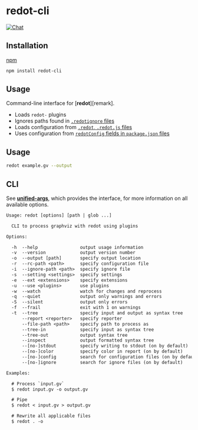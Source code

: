 # redot-cli

[![Chat](https://img.shields.io/gitter/room/redotjs/Lobby.svg)](https://gitter.im/redotjs/Lobby)

## Installation

[npm](https://docs.npmjs.com/cli/install)

```bash
npm install redot-cli
```

## Usage

Command-line interface for [**redot**][remark].

*   Loads `redot-` plugins
*   Ignores paths found in [`.redotignore` files](https://github.com/unifiedjs/unified-engine/blob/master/doc/ignore.md)
*   Loads configuration from [`.redot`, `.redot.js` files](https://github.com/unifiedjs/unified-engine/blob/master/doc/configure.md)
*   Uses configuration from [`redotConfig` fields in `package.json`
    files](https://github.com/unifiedjs/unified-engine/blob/master/doc/configure.md)

## Usage

```bash
redot example.gv --output
```

## CLI

See [**unified-args**](https://github.com/unifiedjs/unified-args#cli), which provides the interface,
for more information on all available options.

```txt
Usage: redot [options] [path | glob ...]

  CLI to process graphviz with redot using plugins

Options:

  -h  --help                output usage information
  -v  --version             output version number
  -o  --output [path]       specify output location
  -r  --rc-path <path>      specify configuration file
  -i  --ignore-path <path>  specify ignore file
  -s  --setting <settings>  specify settings
  -e  --ext <extensions>    specify extensions
  -u  --use <plugins>       use plugins
  -w  --watch               watch for changes and reprocess
  -q  --quiet               output only warnings and errors
  -S  --silent              output only errors
  -f  --frail               exit with 1 on warnings
  -t  --tree                specify input and output as syntax tree
      --report <reporter>   specify reporter
      --file-path <path>    specify path to process as
      --tree-in             specify input as syntax tree
      --tree-out            output syntax tree
      --inspect             output formatted syntax tree
      --[no-]stdout         specify writing to stdout (on by default)
      --[no-]color          specify color in report (on by default)
      --[no-]config         search for configuration files (on by default)
      --[no-]ignore         search for ignore files (on by default)

Examples:

  # Process `input.gv`
  $ redot input.gv -o output.gv

  # Pipe
  $ redot < input.gv > output.gv

  # Rewrite all applicable files
  $ redot . -o
```
